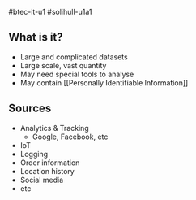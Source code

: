 #btec-it-u1 #solihull-u1a1 

## What is it?
- Large and complicated datasets
- Large scale, vast quantity
- May need special tools to analyse
- May contain [[Personally Identifiable Information]]

## Sources
- Analytics & Tracking
	- Google, Facebook, etc
- IoT
- Logging
- Order information
- Location history
- Social media
- etc